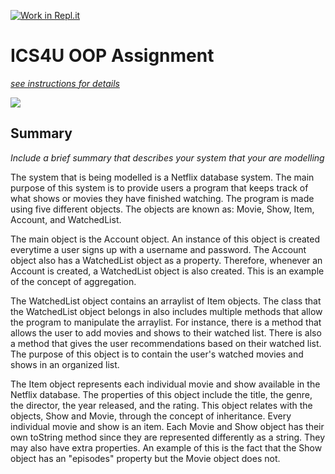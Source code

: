[![Work in Repl.it](https://classroom.github.com/assets/work-in-replit-14baed9a392b3a25080506f3b7b6d57f295ec2978f6f33ec97e36a161684cbe9.svg)](https://classroom.github.com/online_ide?assignment_repo_id=3851584&assignment_repo_type=AssignmentRepo)
# ICS4U OOP Assignment

[*see instructions for details*](Instructions.md)

<img src="https://github.com/SACHSTech/ics4u-oop-assignment-Ethanlai8/blob/main/src/Netflix%Class%Diagram.png">

## Summary
*Include a brief summary that describes your system that your are modelling*

The system that is being modelled is a Netflix database system. The main purpose of this system is to provide users a program that keeps track of what shows or movies they have finished watching. The program is made using five different objects. The objects are known as: Movie, Show, Item, Account, and WatchedList. 

The main object is the Account object. An instance of this object is created everytime a user signs up with a username and password. The Account object also has a WatchedList object as a property. Therefore, whenever an Account is created, a WatchedList object is also created. This is an example of the concept of aggregation.

The WatchedList object contains an arraylist of Item objects. The class that the WatchedList object belongs in also includes multiple methods that allow the program to manipulate the arraylist. For instance, there is a method that allows the user to add movies and shows to their watched list. There is also a method that gives the user recommendations based on their watched list. The purpose of this object is to contain the user's watched movies and shows in an organized list.

The Item object represents each individual movie and show available in the Netflix database. The properties of this object include the title, the genre, the director, the year released, and the rating. This object relates with the objects, Show and Movie, through the concept of inheritance. Every individual movie and show is an item. Each Movie and Show object has their own toString method since they are represented differently as a string. They may also have extra properties. An example of this is the fact that the Show object has an "episodes" property but the Movie object does not.
